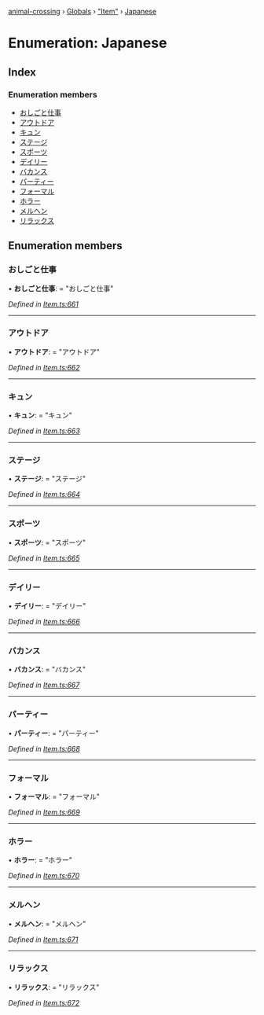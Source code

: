 [animal-crossing](../README.md) › [Globals](../globals.md) › ["Item"](../modules/_item_.md) › [Japanese](_item_.japanese.md)

# Enumeration: Japanese

## Index

### Enumeration members

* [おしごと仕事](_item_.japanese.md#おしごと仕事)
* [アウトドア](_item_.japanese.md#アウトドア)
* [キュン](_item_.japanese.md#キュン)
* [ステージ](_item_.japanese.md#ステージ)
* [スポーツ](_item_.japanese.md#スポーツ)
* [デイリー](_item_.japanese.md#デイリー)
* [バカンス](_item_.japanese.md#バカンス)
* [パーティー](_item_.japanese.md#パーティー)
* [フォーマル](_item_.japanese.md#フォーマル)
* [ホラー](_item_.japanese.md#ホラー)
* [メルヘン](_item_.japanese.md#メルヘン)
* [リラックス](_item_.japanese.md#リラックス)

## Enumeration members

###  おしごと仕事

• **おしごと仕事**: = "おしごと仕事"

*Defined in [Item.ts:661](https://github.com/Norviah/animal-crossing/blob/b7769d3/module/types/Item.ts#L661)*

___

###  アウトドア

• **アウトドア**: = "アウトドア"

*Defined in [Item.ts:662](https://github.com/Norviah/animal-crossing/blob/b7769d3/module/types/Item.ts#L662)*

___

###  キュン

• **キュン**: = "キュン"

*Defined in [Item.ts:663](https://github.com/Norviah/animal-crossing/blob/b7769d3/module/types/Item.ts#L663)*

___

###  ステージ

• **ステージ**: = "ステージ"

*Defined in [Item.ts:664](https://github.com/Norviah/animal-crossing/blob/b7769d3/module/types/Item.ts#L664)*

___

###  スポーツ

• **スポーツ**: = "スポーツ"

*Defined in [Item.ts:665](https://github.com/Norviah/animal-crossing/blob/b7769d3/module/types/Item.ts#L665)*

___

###  デイリー

• **デイリー**: = "デイリー"

*Defined in [Item.ts:666](https://github.com/Norviah/animal-crossing/blob/b7769d3/module/types/Item.ts#L666)*

___

###  バカンス

• **バカンス**: = "バカンス"

*Defined in [Item.ts:667](https://github.com/Norviah/animal-crossing/blob/b7769d3/module/types/Item.ts#L667)*

___

###  パーティー

• **パーティー**: = "パーティー"

*Defined in [Item.ts:668](https://github.com/Norviah/animal-crossing/blob/b7769d3/module/types/Item.ts#L668)*

___

###  フォーマル

• **フォーマル**: = "フォーマル"

*Defined in [Item.ts:669](https://github.com/Norviah/animal-crossing/blob/b7769d3/module/types/Item.ts#L669)*

___

###  ホラー

• **ホラー**: = "ホラー"

*Defined in [Item.ts:670](https://github.com/Norviah/animal-crossing/blob/b7769d3/module/types/Item.ts#L670)*

___

###  メルヘン

• **メルヘン**: = "メルヘン"

*Defined in [Item.ts:671](https://github.com/Norviah/animal-crossing/blob/b7769d3/module/types/Item.ts#L671)*

___

###  リラックス

• **リラックス**: = "リラックス"

*Defined in [Item.ts:672](https://github.com/Norviah/animal-crossing/blob/b7769d3/module/types/Item.ts#L672)*
